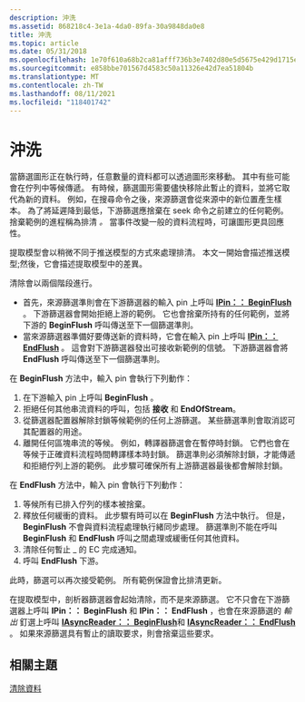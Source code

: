 ```yaml
---
description: 沖洗
ms.assetid: 868218c4-3e1a-4da0-89fa-30a9848da0e8
title: 沖洗
ms.topic: article
ms.date: 05/31/2018
ms.openlocfilehash: 1e70f610a68b2ca81afff736b3e7402d80e5d5675e429d1715ebebf5b640a362
ms.sourcegitcommit: e858bbe701567d4583c50a11326e42d7ea51804b
ms.translationtype: MT
ms.contentlocale: zh-TW
ms.lasthandoff: 08/11/2021
ms.locfileid: "118401742"
---
```

# <a name="flushing"></a>沖洗

當篩選圖形正在執行時，任意數量的資料都可以透過圖形來移動。 其中有些可能會在佇列中等候傳遞。 有時候，篩選圖形需要儘快移除此暫止的資料，並將它取代為新的資料。 例如，在搜尋命令之後，來源篩選會從來源中的新位置產生樣本。 為了將延遲降到最低，下游篩選應捨棄在 seek 命令之前建立的任何範例。 捨棄範例的進程稱為排清 *。* 當事件改變一般的資料流程時，可讓圖形更具回應性。

提取模型會以稍微不同于推送模型的方式來處理排清。 本文一開始會描述推送模型;然後，它會描述提取模型中的差異。

清除會以兩個階段進行。

-   首先，來源篩選準則會在下游篩選器的輸入 pin 上呼叫 [**IPin：： BeginFlush**](/windows/desktop/api/Strmif/nf-strmif-ipin-beginflush) 。 下游篩選器會開始拒絕上游的範例。 它也會捨棄所持有的任何範例，並將下游的 **BeginFlush** 呼叫傳送至下一個篩選準則。
-   當來源篩選器準備好要傳送新的資料時，它會在輸入 pin 上呼叫 [**IPin：： EndFlush**](/windows/desktop/api/Strmif/nf-strmif-ipin-endflush) 。 這會對下游篩選器發出可接收新範例的信號。 下游篩選器會將 **EndFlush** 呼叫傳送至下一個篩選準則。

在 **BeginFlush** 方法中，輸入 pin 會執行下列動作：

1.  在下游輸入 pin 上呼叫 **BeginFlush** 。
2.  拒絕任何其他串流資料的呼叫，包括 **接收** 和 **EndOfStream**。
3.  從篩選器配置器解除封鎖等候範例的任何上游篩選。 某些篩選準則會取消認可其配置器的用途。
4.  離開任何區塊串流的等候。 例如，轉譯器篩選會在暫停時封鎖。 它們也會在等候于正確資料流程時間轉譯樣本時封鎖。 篩選準則必須解除封鎖，才能傳遞和拒絕佇列上游的範例。 此步驟可確保所有上游篩選器最後都會解除封鎖。

在 **EndFlush** 方法中，輸入 pin 會執行下列動作：

1.  等候所有已排入佇列的樣本被捨棄。
2.  釋放任何緩衝的資料。 此步驟有時可以在 **BeginFlush** 方法中執行。 但是， **BeginFlush** 不會與資料流程處理執行緒同步處理。 篩選準則不能在呼叫 **BeginFlush** 和 **EndFlush** 呼叫之間處理或緩衝任何其他資料。
3.  清除任何暫止 \_ 的 EC 完成通知。
4.  呼叫 **EndFlush** 下游。

此時，篩選可以再次接受範例。 所有範例保證會比排清更新。

在提取模型中，剖析器篩選器會起始清除，而不是來源篩選。 它不只會在下游篩選器上呼叫 **IPin：： BeginFlush** 和 **IPin：： EndFlush** ，也會在來源篩選的 *輸出* 釘選上呼叫 [**IAsyncReader：： BeginFlush**](/windows/desktop/api/Strmif/nf-strmif-iasyncreader-beginflush)和 [**IAsyncReader：： EndFlush**](/windows/desktop/api/Strmif/nf-strmif-iasyncreader-endflush) 。 如果來源篩選具有暫止的讀取要求，則會捨棄這些要求。

## <a name="related-topics"></a>相關主題

<dl> <dt>

[清除資料](flushing-data.md)
</dt> </dl>

 

 




